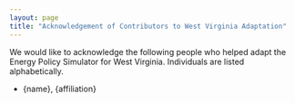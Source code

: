 ```yaml
---
layout: page
title: "Acknowledgement of Contributors to West Virginia Adaptation"
---
```


We would like to acknowledge the following people who helped adapt the Energy Policy Simulator for West Virginia.  Individuals are listed alphabetically.

* {name}, {affiliation}

